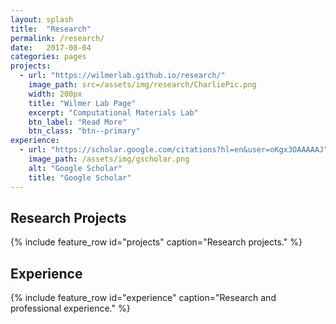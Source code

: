 ```yaml
---
layout: splash
title:  "Research"
permalink: /research/
date:   2017-08-04
categories: pages
projects:
  - url: "https://wilmerlab.github.io/research/"
    image_path: src=/assets/img/research/CharliePic.png
    width: 200px
    title: "Wilmer Lab Page"
    excerpt: "Computational Materials Lab"
    btn_label: "Read More"
    btn_class: "btn--primary"
experience:
  - url: "https://scholar.google.com/citations?hl=en&user=oKgx3OAAAAAJ"
    image_path: /assets/img/gscholar.png
    alt: "Google Scholar"
    title: "Google Scholar"
---
```

## Research Projects
{% include feature_row id="projects" caption="Research projects." %}

## Experience
{% include feature_row id="experience" caption="Research and professional experience." %}

